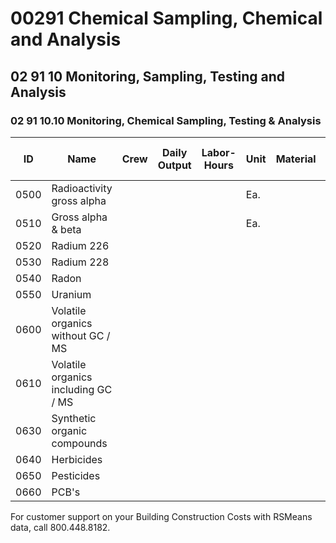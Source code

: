 # 00291 Chemical Sampling, Chemical and Analysis

## 02 91 10 Monitoring, Sampling, Testing and Analysis

### 02 91 10.10 Monitoring, Chemical Sampling, Testing & Analysis

| ID   | Name                                   | Crew | Daily Output | Labor-Hours | Unit | Material | Labor | Equipment | Total | Total Incl O&P |
|------|----------------------------------------|------|--------------|-------------|------|----------|-------|-----------|-------|----------------|
| 0500 | Radioactivity gross alpha              |      |              |             | Ea.  |          | 149   |           | 149   | 164            |
| 0510 | Gross alpha & beta                     |      |              |             | Ea.  |          | 149   |           | 149   | 164            |
| 0520 | Radium 226                             |      |              |             |      |          | 100   |           | 100   | 110            |
| 0530 | Radium 228                             |      |              |             |      |          | 118   |           | 118   | 130            |
| 0540 | Radon                                  |      |              |             |      |          | 144   |           | 144   | 159            |
| 0550 | Uranium                                |      |              |             |      |          | 130   |           | 130   | 143            |
| 0600 | Volatile organics without GC / MS      |      |              |             |      |          | 151   |           | 151   | 166            |
| 0610 | Volatile organics including GC / MS    |      |              |             |      |          | 315   |           | 315   | 345            |
| 0630 | Synthetic organic compounds            |      |              |             |      |          | 1,025 |           | 1,025 | 1,125          |
| 0640 | Herbicides                             |      |              |             |      |          | 204   |           | 204   | 224            |
| 0650 | Pesticides                             |      |              |             |      |          | 145   |           | 145   | 160            |
| 0660 | PCB's                                  |      |              |             |      |          | 156   |           | 156   | 172            |

For customer support on your Building Construction Costs with RSMeans data, call 800.448.8182.